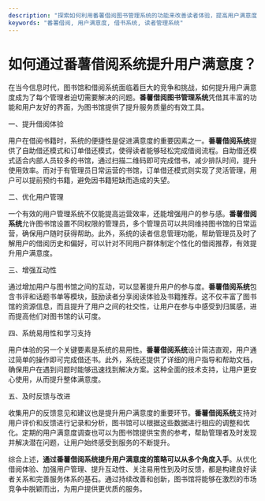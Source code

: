 ```yaml
---
description: "探索如何利用番薯借阅图书管理系统的功能来改善读者体验，提高用户满意度。"
keywords: "番薯借阅, 用户满意度, 借书系统, 读者管理系统"
---
```

# 如何通过番薯借阅系统提升用户满意度？

在当今信息时代，图书馆和借阅系统面临着巨大的竞争和挑战，如何提升用户满意度成为了每个管理者迫切需要解决的问题。**番薯借阅图书管理系统**凭借其丰富的功能和用户友好的界面，为图书馆提供了提升服务质量的有效工具。

一、提升借阅体验

用户在借阅书籍时，系统的便捷性是促进满意度的重要因素之一。**番薯借阅系统**提供了自助借还模式和订单借还模式，使得读者能够轻松完成借阅流程。自助借还模式适合内部人员较多的书馆，通过扫描二维码即可完成借书，减少排队时间，提升使用效率。而对于有管理员日常运营的书馆，订单借还模式则实现了灵活管理，用户可以提前预约书籍，避免因书籍短缺而造成的失望。

二、优化用户管理

一个有效的用户管理系统不仅能提高运营效率，还能增强用户的参与感。**番薯借阅系统**允许图书馆设置不同权限的管理员，多个管理员可以共同维持图书馆的日常运营，确保用户随时获得帮助。此外，系统的读者信息管理功能，帮助管理员及时了解用户的借阅历史和偏好，可以针对不同用户群体制定个性化的借阅推荐，有效提升用户满意度。

三、增强互动性

通过增加用户与图书馆之间的互动，可以显著提升用户的参与度。**番薯借阅系统**包含书评和话题书单等模块，鼓励读者分享阅读体验及书籍推荐。这不仅丰富了图书馆的资源信息，而且提升了用户之间的社交性，让用户在参与中感受到归属感，进而提高他们对图书馆的认可度。

四、系统易用性和学习支持

用户体验的另一个关键要素是系统的易用性。**番薯借阅系统**设计简洁直观，用户通过简单的操作即可完成借还书。此外，系统还提供了详细的用户指导和帮助文档，确保用户在遇到问题时能够迅速找到解决方案。这种全面的技术支持，让用户更安心使用，从而提升整体满意度。

五、及时反馈与改进

收集用户的反馈意见和建议也是提升用户满意度的重要环节。**番薯借阅系统**支持对用户评价和反馈进行记录和分析，图书馆可以根据这些数据进行相应的调整和优化。定期的用户满意度调查也可以为图书馆提供宝贵的参考，帮助管理者及时发现并解决潜在问题，让用户始终感受到服务的不断提升。

综合上述，**通过番薯借阅系统提升用户满意度的策略可以从多个角度入手**。从优化借阅体验、加强用户管理、提升互动性、关注易用性到及时反馈，都是构建良好读者关系和完善服务体系的基石。通过持续改善和创新，图书馆将能够在激烈的市场竞争中脱颖而出，为用户提供更优质的服务。
